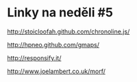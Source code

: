 <!--
title : Linky na neděli #5
author : Roman Ožana <ozana@omdesign.cz>
date : 10.6.2012 06:00:32
-->

# Linky na neděli #5

http://stoicloofah.github.com/chronoline.js/
  
http://hpneo.github.com/gmaps/
  
http://responsify.it/
  
http://www.joelambert.co.uk/morf/